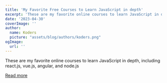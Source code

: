 ```yaml
---
title: 'My Favorite Free Courses to Learn JavaScript in depth'
excerpt: 'These are my favorite online courses to learn JavaScript in depth, including react.js, vue.js, angular, and node.js'
date: '2023-04-30'
coverImage: ''
author:
  name: Koders
  picture: "assets/blog/authors/koders.png"
ogImage:
  url: ''
---
```


These are my favorite online courses to learn JavaScript in depth, including react.js, vue.js, angular, and node.js

[Read more](https://dev.to/javinpaul/my-favorite-free-courses-to-learn-javascript-in-depth-3oe9)
